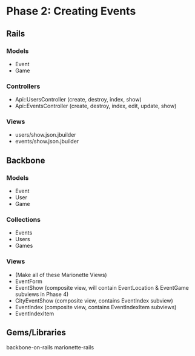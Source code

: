 # Phase 2: Creating Events

## Rails
### Models
* Event
* Game

### Controllers
* Api::UsersController (create, destroy, index, show)
* Api::EventsController (create, destroy, index, edit, update, show)

### Views
* users/show.json.jbuilder
* events/show.json.jbuilder

## Backbone
### Models
* Event
* User
* Game

### Collections
* Events
* Users
* Games

### Views
* (Make all of these Marionette Views)
* EventForm
* EventShow (composite view, will contain EventLocation & EventGame subviews in Phase 4)
* CityEventShow (composite view, contains EventIndex subview)
* EventIndex (composite view, contains EventIndexItem subviews)
* EventIndexItem

## Gems/Libraries
backbone-on-rails
marionette-rails